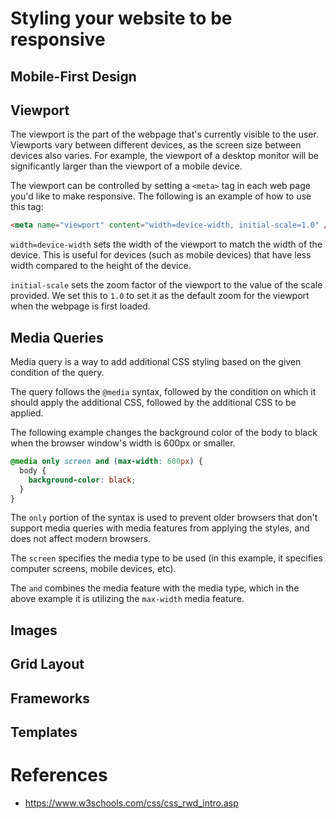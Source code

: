 # Styling your website to be responsive

## Mobile-First Design

## Viewport

The viewport is the part of the webpage that's currently visible to the user. Viewports vary between different devices,
as the screen size between devices also varies. For example, the viewport of a desktop monitor will be significantly larger than the viewport of
a mobile device.

The viewport can be controlled by setting a `<meta>` tag in each web page you'd like to make responsive. The following is an example of how to use this tag:

```html
<meta name="viewport" content="width=device-width, initial-scale=1.0" />
```

`width=device-width` sets the width of the viewport to match the width of the device. This is useful for devices (such as mobile devices) that have less width compared to the height of the device.

`initial-scale` sets the zoom factor of the viewport to the value of the scale provided. We set this to `1.0` to set it as the default zoom for the viewport when the webpage is first loaded.

## Media Queries

Media query is a way to add additional CSS styling based on the given condition of the query.

The query follows the `@media` syntax, followed by the condition on which it should apply the additional CSS, followed by the additional CSS to be applied.

The following example changes the background color of the body to black
when the browser window's width is 600px or smaller.

```css
@media only screen and (max-width: 600px) {
  body {
    background-color: black;
  }
}
```

The `only` portion of the syntax is used to prevent older browsers that don't support media queries with media features from applying the styles, and does not affect modern browsers.

The `screen` specifies the media type to be used (in this example, it specifies computer screens, mobile devices, etc).

The `and` combines the media feature with the media type, which in the above example it is utilizing the `max-width` media feature.

## Images

## Grid Layout

## Frameworks

## Templates

# References

- https://www.w3schools.com/css/css_rwd_intro.asp
